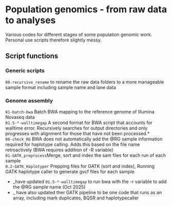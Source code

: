 # Population genomics - from raw data to analyses  
Various codes for different stages of some population genomic work.
Personal use scripts therefore slightly messy.

## Script functions
### Generic scripts
`00-recursive_rename` to rename the raw data folders to a more manageable sample format including sample name and lane data  
  
### Genome assembly
`01-batch-bwa` Batch BWA mapping to the reference genome of Illumina Novaseq data  
`01.5-*-walltimegap` A second format for BWA script that accounts for walltime error. Recursively searches for output directories and only progresses with alignment for those that have not been processed.*  
`00-check_RG` BWA does not automatically add the @RG sample information required for haplotype calling. Adds this based on the file name retroactively (BWA requires addition of -R variable)  
`01-GATK_preprocess`Merge, sort and index the sam files for each run of each sample  
`0.2-GATK_Haplotyper` Prepping files for GATK (sort and index), Running GATK haplotype caller to generate gvcf files for each sample  






* _have updated `01.5-*-walltimegap` to run bwa with the -r variable to add the @RG sample name (Oct 2025)
* _ have also updated ther GATK pipeline to be one code that runs as an array, including mark duplicates, BQSR and haplotypecaller
